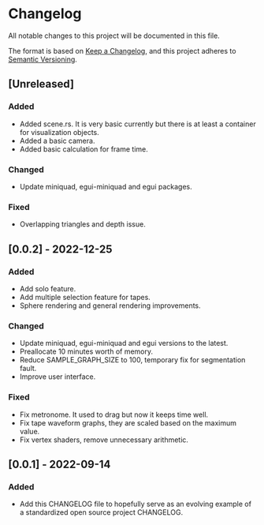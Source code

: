# Changelog
All notable changes to this project will be documented in this file.

The format is based on [Keep a Changelog](https://keepachangelog.com/en/1.0.0/),
and this project adheres to [Semantic Versioning](https://semver.org/spec/v2.0.0.html).

## [Unreleased]
### Added
- Added scene.rs. It is very basic currently but there is at least a container for
visualization objects.
- Added a basic camera.
- Added basic calculation for frame time.

### Changed
- Update miniquad, egui-miniquad and egui packages.

### Fixed
- Overlapping triangles and depth issue.

## [0.0.2] - 2022-12-25
### Added
- Add solo feature.
- Add multiple selection feature for tapes.
- Sphere rendering and general rendering improvements.

### Changed
- Update miniquad, egui-miniquad and egui versions to the latest.
- Preallocate 10 minutes worth of memory.
- Reduce SAMPLE_GRAPH_SIZE to 100, temporary fix for segmentation fault.
- Improve user interface.

### Fixed
- Fix metronome. It used to drag but now it keeps time well.
- Fix tape waveform graphs, they are scaled based on the maximum value.
- Fix vertex shaders, remove unnecessary arithmetic.

## [0.0.1] - 2022-09-14
### Added
- Add this CHANGELOG file to hopefully serve as an evolving example of a
standardized open source project CHANGELOG.
